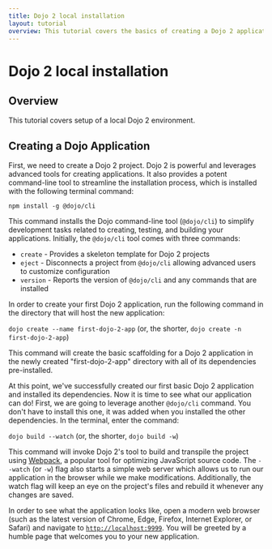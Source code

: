 ```yaml
---
title: Dojo 2 local installation
layout: tutorial
overview: This tutorial covers the basics of creating a Dojo 2 application.
---
```


# Dojo 2 local installation

## Overview
This tutorial covers setup of a local Dojo 2 environment.

## Creating a Dojo Application
First, we need to create a Dojo 2 project. Dojo 2 is powerful and leverages advanced tools for creating applications. It also provides a potent command-line tool to streamline the installation process, which is installed with the following terminal command:

`npm install -g @dojo/cli`

This command installs the Dojo command-line tool (`@dojo/cli`) to simplify development tasks related to creating, testing, and building your applications. Initially, the `@dojo/cli` tool comes with three commands:
* `create` - Provides a skeleton template for Dojo 2 projects
* `eject` - Disconnects a project from `@dojo/cli` allowing advanced users to customize configuration
* `version` - Reports the version of `@dojo/cli` and any commands that are installed

In order to create your first Dojo 2 application, run the following command in the directory that will host the new application:

`dojo create --name first-dojo-2-app` (or, the shorter, `dojo create -n first-dojo-2-app`)

This command will create the basic scaffolding for a Dojo 2 application in the newly created "first-dojo-2-app" directory with all of its dependencies pre-installed.

At this point, we've successfully created our first basic Dojo 2 application and installed its dependencies. Now it is time to see what our application can do! First, we are going to leverage another `@dojo/cli` command. You don't have to install this one, it was added when you installed the other dependencies. In the terminal, enter the command:

`dojo build --watch` (or, the shorter, `dojo build -w`)

This command will invoke Dojo 2's tool to build and transpile the project using [Webpack](https://webpack.github.io/), a popular tool for optimizing JavaScript source code. The `--watch` (or `-w`) flag also starts a simple web server which allows us to run our application in the browser while we make modifications. Additionally, the watch flag will keep an eye on the project's files and rebuild it whenever any changes are saved.

In order to see what the application looks like, open a modern web browser (such as the latest version of Chrome, Edge, Firefox, Internet Explorer, or Safari) and navigate to [`http://localhost:9999`](http://localhost:9999). You will be greeted by a humble page that welcomes you to your new application.
